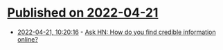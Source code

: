 # [Published on 2022-04-21](index.md)

* [2022-04-21, 10:20:16](https://news.ycombinator.com/item?id=31107699) - [Ask HN: How do you find credible information online?](https://news.ycombinator.com/item?id=31107699)

